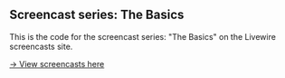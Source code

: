 ## Screencast series: The Basics

This is the code for the screencast series: "The Basics" on the Livewire screencasts site.

[-> View screencasts here](https://livewire.laravel.com/screencasts/installation)


